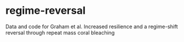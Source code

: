 # regime-reversal
Data and code for Graham et al. Increased resilience and a regime-shift reversal through repeat mass coral bleaching
